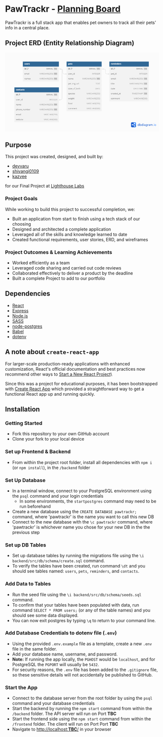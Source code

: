# PawTrackr - [Planning Board](https://github.com/users/Devvaru/projects/1)

PawTrackr is a full stack app that enables pet owners to track all their pets' info in a central place.

<!-- ## Final Product -->

<!-- [ Demo Video ] -->

<!-- [ Video of Cypress Test Runner (Stretch) ] -->

<!-- [ Screenshots ] -->

## Project ERD (Entity Relationship Diagram)

<!-- A link to the ERD with dynamic highlighting of table relationships is available [HERE](https://dbdocs.io/**TBC**/**Filename-TBC**?view=relationships) -->

!["Screenshot of ERD"](/planning/PawTrackr_ERD.png)

## Purpose

This project was created, designed, and built by:
* [devvaru](https://github.com/Devvaru)
* [shivangi0109](https://github.com/shivangi0109)
* [kazvee](https://github.com/kazvee)

for our Final Project at [Lighthouse Labs](https://www.lighthouselabs.ca/en/web-development-flex-program)

### Project Goals

While working to build this project to successful completion, we:

* Built an application from start to finish using a tech stack of our choosing
* Designed and architected a complete application
* Leveraged all of the skills and knowledge learned to date
* Created functional requirements, user stories, ERD, and wireframes
<!-- * Stretch: Deploy the application to the cloud -->

### Project Outcomes & Learning Achievements

* Worked efficiently as a team
* Leveraged code sharing and carried out code reviews
* Collaborated effectively to deliver a product by the deadline
* Built a complete Project to add to our portfolio
<!-- * Learned a new framework/library/tech stack/language -->

## Dependencies

* [React](https://react.dev/)
* [Express](https://expressjs.com)
* [Node.js](https://nodejs.org/)
* [SASS](https://www.npmjs.com/package/sass)
* [node-postgres](https://node-postgres.com/)
* [Babel](https://babeljs.io/)
* [dotenv](https://www.npmjs.com/package/dotenv)

## A note about `create-react-app`

For larger-scale production-ready applications with enhanced customization, React's official documentation and best practices now recommend other ways to [Start a New React Project](https://react.dev/learn/start-a-new-react-project)\

Since this was a project for educational purposes, it has been bootstrapped with [Create React App](https://github.com/facebook/create-react-app) which provided a straightforward way to get a functional React app up and running quickly.

## Installation

### Getting Started

* Fork this repository to your own GitHub account
* Clone your fork to your local device

### Set up Frontend & Backend

<!-- * From within the project root folder, install all dependencies with `npm i` (or `npm install`), in the `/frontend` and `/backend` folders -->
* From within the project root folder, install all dependencies with `npm i` (or `npm install`), in the `/backend` folder

### Set Up Database

* In a terminal window, connect to your PostgreSQL environment using the `psql` command and your login credentials
  * In some environments, the `startpostgres` command may need to be run beforehand
* Create a new database using the `CREATE DATABASE pawtrackr;` command, where 'pawtrackr' is the name you want to call this new DB
* Connect to the new database with the `\c pawtrackr` command, where 'pawtrackr' is whichever name you chose for your new DB in the the previous step

### Set up DB Tables

* Set up database tables by running the migrations file using the `\i backend/src/db/schema/create.sql` command.
* To verify the tables have been created, run command `\dt` and you should see tables named: `users`, `pets`, `reminders`, and `contacts`.

### Add Data to Tables

* Run the seed file using the `\i backend/src/db/schema/seeds.sql` command.
* To confirm that your tables have been populated with data, run command `SELECT * FROM users;` (or any of the table names) and you should see some data displayed.
* You can now exit postgres by typing `\q` to return to your command line.

### Add Database Credentials to **dotenv** file (`.env`)

* Using the provided `.env.example` file as a template, create a new `.env` file in the same folder.
* Add your database name, username, and password.
* **Note:** If running the app locally, the `PGHOST` would be `localhost`, and for PostgreSQL the `PGPORT` will usually be `5432`.
* For security reasons, the `.env` file has been added to the `.gitignore` file, so these sensitive details will not accidentally be published to GitHub.
  
### Start the App

* Connect to the database server from the root folder by using the `psql` command and your database credentials
* Start the backend by running the `npm start` command from within the `/backend` folder. The API server will run on Port **TBC**
* Start the frontend side using the `npm start` command from within the `/frontend` folder. The client will run on Port Port **TBC**
* Navigate to [http://localhost:**TBC**/](http://localhost:**TBC**/) in your browser

<!-- ## Acknowledgements & Thanks

* Photos provided by [Pexels](https://www.pexels.com/) -->